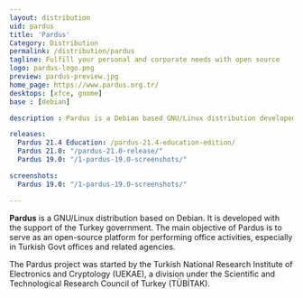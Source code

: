 ```yaml
---
layout: distribution
uid: pardus
title: 'Pardus'
Category: Distribution
permalink: /distribution/pardus
tagline: Fulfill your personal and corporate needs with open source
logo: pardus-logo.png
preview: pardus-preview.jpg
home_page: https://www.pardus.org.tr/
desktops: [xfce, gnome]
base : [debian]

description : Pardus is a Debian based GNU/Linux distribution developed with the help of Turkish Goverment. It is mainly intended to use in government office in Turkey.

releases:
  Pardus 21.4 Education: /pardus-21.4-education-edition/
  Pardus 21.0: "/pardus-21.0-release/"
  Pardus 19.0: "/1-pardus-19.0-screenshots/"

screenshots:
  Pardus 19.0: "/1-pardus-19.0-screenshots/"

---
```


**Pardus** is a GNU/Linux distribution based on Debian. It is developed with the support of the Turkey government. The main objective of Pardus is to serve as an open-source platform for performing office activities, especially in Turkish Govt offices and related agencies.

The Pardus project was started by the Turkish National Research Institute of Electronics and Cryptology (UEKAE), a division under the Scientific and Technological Research Council of Turkey (TÜBİTAK).